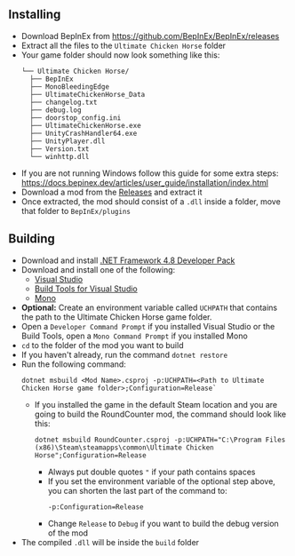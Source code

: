 ## Installing
- Download BepInEx from https://github.com/BepInEx/BepInEx/releases
- Extract all the files to the `Ultimate Chicken Horse` folder
- Your game folder should now look something like this:
  ```
  └── Ultimate Chicken Horse/
    ├── BepInEx
    ├── MonoBleedingEdge
    ├── UltimateChickenHorse_Data
    ├── changelog.txt
    ├── debug.log
    ├── doorstop_config.ini
    ├── UltimateChickenHorse.exe
    ├── UnityCrashHandler64.exe
    ├── UnityPlayer.dll
    ├── Version.txt
    └── winhttp.dll
    ```
- If you are not running Windows follow this guide for some extra steps: https://docs.bepinex.dev/articles/user_guide/installation/index.html
- Download a mod from the [Releases](https://github.com/GrimStride/SomeUCHMods/releases) and extract it
- Once extracted, the mod should consist of a `.dll` inside a folder, move that folder to `BepInEx/plugins`

## Building
- Download and install [.NET Framework 4.8  Developer Pack](https://dotnet.microsoft.com/en-us/download/dotnet-framework/thank-you/net48-developer-pack-offline-installer)
- Download and install one of the following:
  * [Visual Studio](https://visualstudio.microsoft.com/downloads)
  * [Build Tools for Visual Studio](https://visualstudio.microsoft.com/downloads)
  * [Mono](https://www.mono-project.com/download/stable/)
- **Optional:** Create an environment variable called `UCHPATH` that contains the path to the Ultimate Chicken Horse game folder.
- Open a `Developer Command Prompt` if you installed Visual Studio or the Build Tools, open a `Mono Command Prompt` if you installed Mono
- `cd` to the folder of the mod you want to build
- If you haven't already, run the command `dotnet restore`
- Run the following command:
  ```
  dotnet msbuild <Mod Name>.csproj -p:UCHPATH=<Path to Ultimate Chicken Horse game folder>;Configuration=Release`
  ```
  * If you installed the game in the default Steam location and you are going to build the RoundCounter mod, the command should look like this:
    ```
    dotnet msbuild RoundCounter.csproj -p:UCHPATH="C:\Program Files (x86)\Steam\steamapps\common\Ultimate Chicken Horse";Configuration=Release
    ```
    * Always put double quotes `"` if your path contains spaces
    * If you set the environment variable of the optional step above, you can shorten the last part of the command to:
      ```
      -p:Configuration=Release
      ```
    * Change `Release` to `Debug` if you want to build the debug version of the mod
- The compiled `.dll` will be inside the `build` folder
